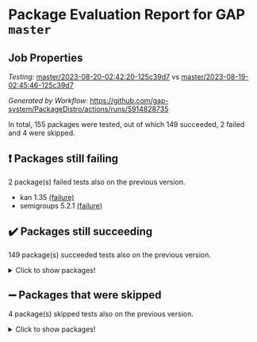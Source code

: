 # Package Evaluation Report for GAP `master`

## Job Properties

*Testing:* [master/2023-08-20-02:42:20-125c39d7](https://github.com/gap-system/PackageDistro/blob/data/reports/master/2023-08-20-02:42:20-125c39d7) vs [master/2023-08-19-02:45:46-125c39d7](https://github.com/gap-system/PackageDistro/blob/data/reports/master/2023-08-19-02:45:46-125c39d7)

*Generated by Workflow:* https://github.com/gap-system/PackageDistro/actions/runs/5914828735

In total, 155 packages were tested, out of which 149 succeeded, 2 failed and 4 were skipped.

## :exclamation: Packages still failing

2 package(s) failed tests also on the previous version.
- kan 1.35 [(failure)](https://github.com/gap-system/PackageDistro/actions/runs/5914828735/job/16040679728)
- semigroups 5.2.1 [(failure)](https://github.com/gap-system/PackageDistro/actions/runs/5914828735/job/16040681596)

## :heavy_check_mark: Packages still succeeding

149 package(s) succeeded tests also on the previous version.
<details><summary>Click to show packages!</summary>

- 4ti2interface 2023.02-04 [(success)](https://github.com/gap-system/PackageDistro/actions/runs/5914828735/job/16040675223)
- ace 5.6.2 [(success)](https://github.com/gap-system/PackageDistro/actions/runs/5914828735/job/16040675289)
- aclib 1.3.2 [(success)](https://github.com/gap-system/PackageDistro/actions/runs/5914828735/job/16040675355)
- agt 0.3.1 [(success)](https://github.com/gap-system/PackageDistro/actions/runs/5914828735/job/16040675438)
- alnuth 3.2.1 [(success)](https://github.com/gap-system/PackageDistro/actions/runs/5914828735/job/16040675505)
- anupq 3.3.0 [(success)](https://github.com/gap-system/PackageDistro/actions/runs/5914828735/job/16040675555)
- atlasrep 2.1.6 [(success)](https://github.com/gap-system/PackageDistro/actions/runs/5914828735/job/16040675596)
- autodoc 2023.06.19 [(success)](https://github.com/gap-system/PackageDistro/actions/runs/5914828735/job/16040675646)
- automata 1.15 [(success)](https://github.com/gap-system/PackageDistro/actions/runs/5914828735/job/16040675702)
- automgrp 1.3.2 [(success)](https://github.com/gap-system/PackageDistro/actions/runs/5914828735/job/16040675747)
- autpgrp 1.11 [(success)](https://github.com/gap-system/PackageDistro/actions/runs/5914828735/job/16040675795)
- cap 2023.08-07 [(success)](https://github.com/gap-system/PackageDistro/actions/runs/5914828735/job/16040675859)
- caratinterface 2.3.5 [(success)](https://github.com/gap-system/PackageDistro/actions/runs/5914828735/job/16040675921)
- cddinterface 2022.11.01 [(success)](https://github.com/gap-system/PackageDistro/actions/runs/5914828735/job/16040675991)
- circle 1.6.6 [(success)](https://github.com/gap-system/PackageDistro/actions/runs/5914828735/job/16040676057)
- classicpres 1.22 [(success)](https://github.com/gap-system/PackageDistro/actions/runs/5914828735/job/16040676157)
- cohomolo 1.6.11 [(success)](https://github.com/gap-system/PackageDistro/actions/runs/5914828735/job/16040676215)
- congruence 1.2.5 [(success)](https://github.com/gap-system/PackageDistro/actions/runs/5914828735/job/16040676286)
- corelg 1.56 [(success)](https://github.com/gap-system/PackageDistro/actions/runs/5914828735/job/16040676392)
- crime 1.6 [(success)](https://github.com/gap-system/PackageDistro/actions/runs/5914828735/job/16040676470)
- crisp 1.4.6 [(success)](https://github.com/gap-system/PackageDistro/actions/runs/5914828735/job/16040676553)
- crypting 0.10.4 [(success)](https://github.com/gap-system/PackageDistro/actions/runs/5914828735/job/16040676642)
- cryst 4.1.26 [(success)](https://github.com/gap-system/PackageDistro/actions/runs/5914828735/job/16040676714)
- crystcat 1.1.10 [(success)](https://github.com/gap-system/PackageDistro/actions/runs/5914828735/job/16040676813)
- ctbllib 1.3.6 [(success)](https://github.com/gap-system/PackageDistro/actions/runs/5914828735/job/16040676921)
- cubefree 1.19 [(success)](https://github.com/gap-system/PackageDistro/actions/runs/5914828735/job/16040677024)
- curlinterface 2.3.2 [(success)](https://github.com/gap-system/PackageDistro/actions/runs/5914828735/job/16040677121)
- cvec 2.8.1 [(success)](https://github.com/gap-system/PackageDistro/actions/runs/5914828735/job/16040677220)
- datastructures 0.3.0 [(success)](https://github.com/gap-system/PackageDistro/actions/runs/5914828735/job/16040677319)
- deepthought 1.0.6 [(success)](https://github.com/gap-system/PackageDistro/actions/runs/5914828735/job/16040677404)
- design 1.8 [(success)](https://github.com/gap-system/PackageDistro/actions/runs/5914828735/job/16040677496)
- difsets 2.3.1 [(success)](https://github.com/gap-system/PackageDistro/actions/runs/5914828735/job/16040677590)
- digraphs 1.6.2 [(success)](https://github.com/gap-system/PackageDistro/actions/runs/5914828735/job/16040677681)
- edim 1.3.7 [(success)](https://github.com/gap-system/PackageDistro/actions/runs/5914828735/job/16040677777)
- example 4.3.4 [(success)](https://github.com/gap-system/PackageDistro/actions/runs/5914828735/job/16040677872)
- examplesforhomalg 2023.07-01 [(success)](https://github.com/gap-system/PackageDistro/actions/runs/5914828735/job/16040677964)
- factint 1.6.3 [(success)](https://github.com/gap-system/PackageDistro/actions/runs/5914828735/job/16040678068)
- ferret 1.0.9 [(success)](https://github.com/gap-system/PackageDistro/actions/runs/5914828735/job/16040678148)
- fga 1.5.0 [(success)](https://github.com/gap-system/PackageDistro/actions/runs/5914828735/job/16040678220)
- fining 1.5.6 [(success)](https://github.com/gap-system/PackageDistro/actions/runs/5914828735/job/16040678301)
- float 1.0.3 [(success)](https://github.com/gap-system/PackageDistro/actions/runs/5914828735/job/16040678383)
- format 1.4.3 [(success)](https://github.com/gap-system/PackageDistro/actions/runs/5914828735/job/16040678478)
- forms 1.2.9 [(success)](https://github.com/gap-system/PackageDistro/actions/runs/5914828735/job/16040678541)
- fplsa 1.2.6 [(success)](https://github.com/gap-system/PackageDistro/actions/runs/5914828735/job/16040678592)
- fr 2.4.12 [(success)](https://github.com/gap-system/PackageDistro/actions/runs/5914828735/job/16040678635)
- francy 2.0.3 [(success)](https://github.com/gap-system/PackageDistro/actions/runs/5914828735/job/16040678692)
- fwtree 1.3 [(success)](https://github.com/gap-system/PackageDistro/actions/runs/5914828735/job/16040678733)
- gapdoc 1.6.6 [(success)](https://github.com/gap-system/PackageDistro/actions/runs/5914828735/job/16040678784)
- gauss 2023.02-04 [(success)](https://github.com/gap-system/PackageDistro/actions/runs/5914828735/job/16040678823)
- gaussforhomalg 2023.02-04 [(success)](https://github.com/gap-system/PackageDistro/actions/runs/5914828735/job/16040678866)
- gbnp 1.0.5 [(success)](https://github.com/gap-system/PackageDistro/actions/runs/5914828735/job/16040678894)
- generalizedmorphismsforcap 2023.03-01 [(success)](https://github.com/gap-system/PackageDistro/actions/runs/5914828735/job/16040678926)
- genss 1.6.8 [(success)](https://github.com/gap-system/PackageDistro/actions/runs/5914828735/job/16040678963)
- gradedmodules 2023.02-04 [(success)](https://github.com/gap-system/PackageDistro/actions/runs/5914828735/job/16040678995)
- gradedringforhomalg 2023.02-04 [(success)](https://github.com/gap-system/PackageDistro/actions/runs/5914828735/job/16040679037)
- grape 4.9.0 [(success)](https://github.com/gap-system/PackageDistro/actions/runs/5914828735/job/16040679071)
- groupoids 1.73 [(success)](https://github.com/gap-system/PackageDistro/actions/runs/5914828735/job/16040679112)
- grpconst 2.6.4 [(success)](https://github.com/gap-system/PackageDistro/actions/runs/5914828735/job/16040679154)
- guarana 0.96.3 [(success)](https://github.com/gap-system/PackageDistro/actions/runs/5914828735/job/16040679193)
- guava 3.18 [(success)](https://github.com/gap-system/PackageDistro/actions/runs/5914828735/job/16040679227)
- hap 1.58 [(success)](https://github.com/gap-system/PackageDistro/actions/runs/5914828735/job/16040679251)
- hapcryst 0.1.15 [(success)](https://github.com/gap-system/PackageDistro/actions/runs/5914828735/job/16040679284)
- hecke 1.5.3 [(success)](https://github.com/gap-system/PackageDistro/actions/runs/5914828735/job/16040679316)
- help 3.5 [(success)](https://github.com/gap-system/PackageDistro/actions/runs/5914828735/job/16040679344)
- homalg 2023.02-05 [(success)](https://github.com/gap-system/PackageDistro/actions/runs/5914828735/job/16040679376)
- homalgtocas 2023.02-04 [(success)](https://github.com/gap-system/PackageDistro/actions/runs/5914828735/job/16040679402)
- idrel 2.45 [(success)](https://github.com/gap-system/PackageDistro/actions/runs/5914828735/job/16040679426)
- images 1.3.1 [(success)](https://github.com/gap-system/PackageDistro/actions/runs/5914828735/job/16040679458)
- intpic 0.3.0 [(success)](https://github.com/gap-system/PackageDistro/actions/runs/5914828735/job/16040679489)
- io 4.8.1 [(success)](https://github.com/gap-system/PackageDistro/actions/runs/5914828735/job/16040679523)
- io_forhomalg 2023.02-04 [(success)](https://github.com/gap-system/PackageDistro/actions/runs/5914828735/job/16040679556)
- irredsol 1.4.4 [(success)](https://github.com/gap-system/PackageDistro/actions/runs/5914828735/job/16040679579)
- json 2.1.1 [(success)](https://github.com/gap-system/PackageDistro/actions/runs/5914828735/job/16040679606)
- jupyterkernel 1.5.0 [(success)](https://github.com/gap-system/PackageDistro/actions/runs/5914828735/job/16040679651)
- jupyterviz 1.5.6 [(success)](https://github.com/gap-system/PackageDistro/actions/runs/5914828735/job/16040679700)
- kbmag 1.5.11 [(success)](https://github.com/gap-system/PackageDistro/actions/runs/5914828735/job/16040679761)
- laguna 3.9.6 [(success)](https://github.com/gap-system/PackageDistro/actions/runs/5914828735/job/16040679787)
- liealgdb 2.2.1 [(success)](https://github.com/gap-system/PackageDistro/actions/runs/5914828735/job/16040679820)
- liepring 2.8 [(success)](https://github.com/gap-system/PackageDistro/actions/runs/5914828735/job/16040679847)
- liering 2.4.2 [(success)](https://github.com/gap-system/PackageDistro/actions/runs/5914828735/job/16040679882)
- linearalgebraforcap 2023.08-04 [(success)](https://github.com/gap-system/PackageDistro/actions/runs/5914828735/job/16040679911)
- localizeringforhomalg 2023.02-04 [(success)](https://github.com/gap-system/PackageDistro/actions/runs/5914828735/job/16040679941)
- loops 3.4.3 [(success)](https://github.com/gap-system/PackageDistro/actions/runs/5914828735/job/16040679965)
- lpres 1.0.3 [(success)](https://github.com/gap-system/PackageDistro/actions/runs/5914828735/job/16040679997)
- majoranaalgebras 1.5.1 [(success)](https://github.com/gap-system/PackageDistro/actions/runs/5914828735/job/16040680023)
- mapclass 1.4.6 [(success)](https://github.com/gap-system/PackageDistro/actions/runs/5914828735/job/16040680057)
- matgrp 0.70 [(success)](https://github.com/gap-system/PackageDistro/actions/runs/5914828735/job/16040680088)
- matricesforhomalg 2023.02-04 [(success)](https://github.com/gap-system/PackageDistro/actions/runs/5914828735/job/16040680132)
- modisom 2.5.4 [(success)](https://github.com/gap-system/PackageDistro/actions/runs/5914828735/job/16040680176)
- modulepresentationsforcap 2023.08-01 [(success)](https://github.com/gap-system/PackageDistro/actions/runs/5914828735/job/16040680216)
- modules 2023.02-04 [(success)](https://github.com/gap-system/PackageDistro/actions/runs/5914828735/job/16040680248)
- monoidalcategories 2023.08-08 [(success)](https://github.com/gap-system/PackageDistro/actions/runs/5914828735/job/16040680289)
- nconvex 2022.09-01 [(success)](https://github.com/gap-system/PackageDistro/actions/runs/5914828735/job/16040680333)
- nilmat 1.4.2 [(success)](https://github.com/gap-system/PackageDistro/actions/runs/5914828735/job/16040680374)
- nock 1.5 [(success)](https://github.com/gap-system/PackageDistro/actions/runs/5914828735/job/16040680421)
- normalizinterface 1.3.6 [(success)](https://github.com/gap-system/PackageDistro/actions/runs/5914828735/job/16040680484)
- nq 2.5.10 [(success)](https://github.com/gap-system/PackageDistro/actions/runs/5914828735/job/16040680532)
- numericalsgps 1.3.1 [(success)](https://github.com/gap-system/PackageDistro/actions/runs/5914828735/job/16040680578)
- openmath 11.5.3 [(success)](https://github.com/gap-system/PackageDistro/actions/runs/5914828735/job/16040680620)
- orb 4.9.0 [(success)](https://github.com/gap-system/PackageDistro/actions/runs/5914828735/job/16040680665)
- packagemanager 1.4.1 [(success)](https://github.com/gap-system/PackageDistro/actions/runs/5914828735/job/16040680718)
- patternclass 2.4.3 [(success)](https://github.com/gap-system/PackageDistro/actions/runs/5914828735/job/16040680770)
- permut 2.0.4 [(success)](https://github.com/gap-system/PackageDistro/actions/runs/5914828735/job/16040680834)
- polenta 1.3.10 [(success)](https://github.com/gap-system/PackageDistro/actions/runs/5914828735/job/16040680886)
- polymaking 0.8.6 [(success)](https://github.com/gap-system/PackageDistro/actions/runs/5914828735/job/16040680939)
- primgrp 3.4.4 [(success)](https://github.com/gap-system/PackageDistro/actions/runs/5914828735/job/16040680989)
- profiling 2.5.4 [(success)](https://github.com/gap-system/PackageDistro/actions/runs/5914828735/job/16040681032)
- qpa 1.34 [(success)](https://github.com/gap-system/PackageDistro/actions/runs/5914828735/job/16040681076)
- quagroup 1.8.3 [(success)](https://github.com/gap-system/PackageDistro/actions/runs/5914828735/job/16040681125)
- radiroot 2.9 [(success)](https://github.com/gap-system/PackageDistro/actions/runs/5914828735/job/16040681171)
- rcwa 4.7.1 [(success)](https://github.com/gap-system/PackageDistro/actions/runs/5914828735/job/16040681213)
- rds 1.8 [(success)](https://github.com/gap-system/PackageDistro/actions/runs/5914828735/job/16040681248)
- recog 1.4.2 [(success)](https://github.com/gap-system/PackageDistro/actions/runs/5914828735/job/16040681288)
- repndecomp 1.3.0 [(success)](https://github.com/gap-system/PackageDistro/actions/runs/5914828735/job/16040681327)
- repsn 3.1.1 [(success)](https://github.com/gap-system/PackageDistro/actions/runs/5914828735/job/16040681361)
- resclasses 4.7.3 [(success)](https://github.com/gap-system/PackageDistro/actions/runs/5914828735/job/16040681408)
- ringsforhomalg 2023.02-05 [(success)](https://github.com/gap-system/PackageDistro/actions/runs/5914828735/job/16040681454)
- sco 2023.02-04 [(success)](https://github.com/gap-system/PackageDistro/actions/runs/5914828735/job/16040681493)
- scscp 2.4.1 [(success)](https://github.com/gap-system/PackageDistro/actions/runs/5914828735/job/16040681537)
- sglppow 2.3 [(success)](https://github.com/gap-system/PackageDistro/actions/runs/5914828735/job/16040681639)
- sgpviz 0.999.5 [(success)](https://github.com/gap-system/PackageDistro/actions/runs/5914828735/job/16040681703)
- simpcomp 2.1.14 [(success)](https://github.com/gap-system/PackageDistro/actions/runs/5914828735/job/16040681762)
- singular 2023.02.09 [(success)](https://github.com/gap-system/PackageDistro/actions/runs/5914828735/job/16040681811)
- sl2reps 1.1 [(success)](https://github.com/gap-system/PackageDistro/actions/runs/5914828735/job/16040681867)
- sla 1.5.3 [(success)](https://github.com/gap-system/PackageDistro/actions/runs/5914828735/job/16040681932)
- smallgrp 1.5.3 [(success)](https://github.com/gap-system/PackageDistro/actions/runs/5914828735/job/16040681990)
- smallsemi 0.6.13 [(success)](https://github.com/gap-system/PackageDistro/actions/runs/5914828735/job/16040682064)
- sonata 2.9.6 [(success)](https://github.com/gap-system/PackageDistro/actions/runs/5914828735/job/16040682145)
- sophus 1.27 [(success)](https://github.com/gap-system/PackageDistro/actions/runs/5914828735/job/16040682230)
- spinsym 1.5.2 [(success)](https://github.com/gap-system/PackageDistro/actions/runs/5914828735/job/16040682301)
- standardff 0.9.4 [(success)](https://github.com/gap-system/PackageDistro/actions/runs/5914828735/job/16040682366)
- symbcompcc 1.3.2 [(success)](https://github.com/gap-system/PackageDistro/actions/runs/5914828735/job/16040682430)
- thelma 1.3 [(success)](https://github.com/gap-system/PackageDistro/actions/runs/5914828735/job/16040682489)
- tomlib 1.2.9 [(success)](https://github.com/gap-system/PackageDistro/actions/runs/5914828735/job/16040682565)
- toolsforhomalg 2023.07-01 [(success)](https://github.com/gap-system/PackageDistro/actions/runs/5914828735/job/16040682632)
- toric 1.9.5 [(success)](https://github.com/gap-system/PackageDistro/actions/runs/5914828735/job/16040682714)
- toricvarieties 2022.07.13 [(success)](https://github.com/gap-system/PackageDistro/actions/runs/5914828735/job/16040682777)
- transgrp 3.6.4 [(success)](https://github.com/gap-system/PackageDistro/actions/runs/5914828735/job/16040682849)
- ugaly 4.1.3 [(success)](https://github.com/gap-system/PackageDistro/actions/runs/5914828735/job/16040682928)
- unipot 1.5 [(success)](https://github.com/gap-system/PackageDistro/actions/runs/5914828735/job/16040683016)
- unitlib 4.2.0 [(success)](https://github.com/gap-system/PackageDistro/actions/runs/5914828735/job/16040683094)
- utils 0.82 [(success)](https://github.com/gap-system/PackageDistro/actions/runs/5914828735/job/16040683184)
- uuid 0.7 [(success)](https://github.com/gap-system/PackageDistro/actions/runs/5914828735/job/16040683268)
- walrus 0.9991 [(success)](https://github.com/gap-system/PackageDistro/actions/runs/5914828735/job/16040683357)
- wedderga 4.10.4 [(success)](https://github.com/gap-system/PackageDistro/actions/runs/5914828735/job/16040683427)
- xmod 2.91 [(success)](https://github.com/gap-system/PackageDistro/actions/runs/5914828735/job/16040683520)
- xmodalg 1.23 [(success)](https://github.com/gap-system/PackageDistro/actions/runs/5914828735/job/16040683616)
- yangbaxter 0.10.3 [(success)](https://github.com/gap-system/PackageDistro/actions/runs/5914828735/job/16040683717)
- zeromqinterface 0.14 [(success)](https://github.com/gap-system/PackageDistro/actions/runs/5914828735/job/16040683812)
</details>

## :heavy_minus_sign: Packages that were skipped

4 package(s) skipped tests also on the previous version.
<details><summary>Click to show packages!</summary>

- browse 1.8.21 [(skipped)](https://github.com/gap-system/PackageDistro/actions/runs/5914828735/job/16040498737)
- itc 1.5.1 [(skipped)](https://github.com/gap-system/PackageDistro/actions/runs/5914828735/job/16040498737)
- polycyclic 2.16 [(skipped)](https://github.com/gap-system/PackageDistro/actions/runs/5914828735/job/16040498737)
- xgap 4.31 [(skipped)](https://github.com/gap-system/PackageDistro/actions/runs/5914828735/job/16040498737)
</details>

